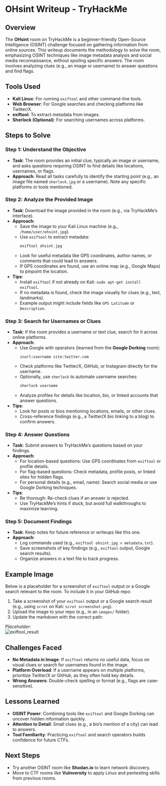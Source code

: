 # OHsint Writeup - TryHackMe

## Overview
The **OHsint** room on TryHackMe is a beginner-friendly Open-Source Intelligence (OSINT) challenge focused on gathering information from online sources. This writeup documents the methodology to solve the room, emphasizing OSINT techniques like image metadata analysis and social media reconnaissance, without spoiling specific answers. The room involves analyzing clues (e.g., an image or username) to answer questions and find flags.

## Tools Used
- **Kali Linux**: For running `exiftool` and other command-line tools.
- **Web Browser**: For Google searches and checking platforms like Twitter/X.
- **exiftool**: To extract metadata from images.
- **Sherlock (Optional)**: For searching usernames across platforms.

## Steps to Solve

### Step 1: Understand the Objective
- **Task**: The room provides an initial clue, typically an image or username, and asks questions requiring OSINT to find details like locations, usernames, or flags.
- **Approach**: Read all tasks carefully to identify the starting point (e.g., an image file named `sherlock.jpg` or a username). Note any specific platforms or tools mentioned.

### Step 2: Analyze the Provided Image
- **Task**: Download the image provided in the room (e.g., via TryHackMe’s interface).
- **Approach**:
  - Save the image to your Kali Linux machine (e.g., `/home/user/ohsint.jpg`).
  - Use `exiftool` to extract metadata:  
    ```bash
    exiftool ohsint.jpg
    ```
  - Look for useful metadata like GPS coordinates, author names, or comments that could lead to answers.
  - If GPS coordinates are found, use an online map (e.g., Google Maps) to pinpoint the location.
- **Tips**:
  - Install `exiftool` if not already on Kali: `sudo apt-get install exiftool`.
  - If no metadata is found, check the image visually for clues (e.g., text, landmarks).
  - Example output might include fields like `GPS Latitude` or `Description`.

### Step 3: Search for Usernames or Clues
- **Task**: If the room provides a username or text clue, search for it across online platforms.
- **Approach**:
  - Use Google with operators (learned from the **Google Dorking** room):  
    ```text
    inurl:username site:twitter.com
    ```
  - Check platforms like Twitter/X, GitHub, or Instagram directly for the username.
  - Optionally, use `sherlock` to automate username searches:  
    ```bash
    sherlock username
    ```
  - Analyze profiles for details like location, bio, or linked accounts that answer questions.
- **Tips**:
  - Look for posts or bios mentioning locations, emails, or other clues.
  - Cross-reference findings (e.g., a Twitter/X bio linking to a blog) to confirm answers.

### Step 4: Answer Questions
- **Task**: Submit answers to TryHackMe’s questions based on your findings.
- **Approach**:
  - For location-based questions: Use GPS coordinates from `exiftool` or profile details.
  - For flag-based questions: Check metadata, profile posts, or linked sites for hidden flags.
  - For personal details (e.g., email, name): Search social media or use Google Dorking techniques.
- **Tips**:
  - Be thorough: Re-check clues if an answer is rejected.
  - Use TryHackMe’s hints if stuck, but avoid full walkthroughs to maximize learning.

### Step 5: Document Findings
- **Task**: Keep notes for future reference or writeups like this one.
- **Approach**:
  - Log commands used (e.g., `exiftool ohsint.jpg > metadata.txt`).
  - Save screenshots of key findings (e.g., `exiftool` output, Google search results).
  - Organize answers in a text file to track progress.

## Example Image
Below is a placeholder for a screenshot of `exiftool` output or a Google search relevant to the room. To include it in your GitHub repo:
1. Take a screenshot of your `exiftool` output or a Google search result (e.g., using `scrot` on Kali: `scrot screenshot.png`).
2. Upload the image to your repo (e.g., in an `images/` folder).
3. Update the markdown with the correct path:  
 

*Placeholder*:  
 ![exiftool_result](https://github.com/user-attachments/assets/d9b2c2e9-8839-4e78-a789-0bf745711287)


## Challenges Faced
- **No Metadata in Image**: If `exiftool` returns no useful data, focus on visual clues or search for usernames found in the image.
- **Platform Overload**: If a username appears on multiple platforms, prioritize Twitter/X or GitHub, as they often hold key details.
- **Wrong Answers**: Double-check spelling or format (e.g., flags are case-sensitive).

## Lessons Learned
- **OSINT Power**: Combining tools like `exiftool` and Google Dorking can uncover hidden information quickly.
- **Attention to Detail**: Small clues (e.g., a bio’s mention of a city) can lead to answers.
- **Tool Familiarity**: Practicing `exiftool` and search operators builds confidence for future CTFs.

## Next Steps
- Try another OSINT room like **Shodan.io** to learn network discovery.
- Move to CTF rooms like **Vulnversity** to apply Linux and pentesting skills from previous rooms.
